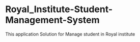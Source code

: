 # Royal_Institute-Student-Management-System
This application Solution for Manage student in Royal institute 
